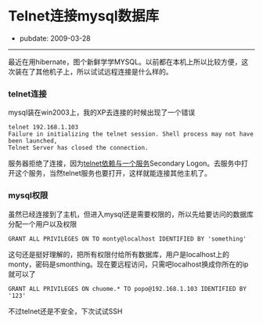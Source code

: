 # Telnet连接mysql数据库

- pubdate: 2009-03-28

--------------------------

最近在用hibernate，图个新鲜学学MYSQL。以前都在本机上所以比较方便，这次装在了其他机子上，所以试试远程连接是什么样的。

### telnet连接

mysql装在win2003上，我的XP去连接的时候出现了一个错误

    telnet 192.168.1.103
    Failure in initializing the telnet session. Shell process may not have been launched,    
    Telnet Server has closed the connection.

服务器拒绝了连接，因为[telnet依赖与一个服务](http://www.itnewsgroups.net/group/microsoft.public.windows.server.general/topic6769.aspx)Secondary Logon。去服务中打开这个服务，当然telnet服务也要打开，这样就能连接其他主机了。

### mysql权限

虽然已经连接到了主机，但进入mysql还是需要权限的，所以先给要访问的数据库分配一个用户以及权限

```
GRANT ALL PRIVILEGES ON TO monty@localhost IDENTIFIED BY 'something'
```

这句还是挺好理解的，把所有权限付给所有数据库，用户是localhost上的monty，密码是smonthing。现在要远程访问，只需吧localhost换成你所在的ip就可以了

```
GRANT ALL PRIVILEGES ON chuome.* TO popo@192.168.1.103 IDENTIFIED BY '123'
```

不过telnet还是不安全，下次试试SSH
